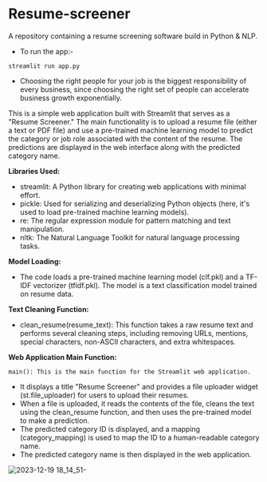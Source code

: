 # Resume-screener
A repository containing a resume screening software build in Python & NLP.
- To run the app:-
```
streamlit run app.py
```
- Choosing the right people for your job is the biggest responsibility of every business, since choosing the right set of people can accelerate business growth exponentially.

This is a simple web application built with Streamlit that serves as a "Resume Screener." The main functionality is to upload a resume file (either a text or PDF file) and use a pre-trained machine learning model to predict the category or job role associated with the content of the resume. The predictions are displayed in the web interface along with the predicted category name.

**Libraries Used:**
- streamlit: A Python library for creating web applications with minimal effort.
- pickle: Used for serializing and deserializing Python objects (here, it's used to load pre-trained machine learning models).
- re: The regular expression module for pattern matching and text manipulation.
- nltk: The Natural Language Toolkit for natural language processing tasks.

**Model Loading:**
- The code loads a pre-trained machine learning model (clf.pkl) and a TF-IDF vectorizer (tfidf.pkl). The model is a text classification model trained on resume data.

**Text Cleaning Function:**
- clean_resume(resume_text): This function takes a raw resume text and performs several cleaning steps, including removing URLs, mentions, special characters, non-ASCII characters, and extra whitespaces.
  
**Web Application Main Function:**
```
main(): This is the main function for the Streamlit web application.
```
- It displays a title "Resume Screener" and provides a file uploader widget (st.file_uploader) for users to upload their resumes.
- When a file is uploaded, it reads the contents of the file, cleans the text using the clean_resume function, and then uses the pre-trained model to make a prediction.
- The predicted category ID is displayed, and a mapping (category_mapping) is used to map the ID to a human-readable category name.
- The predicted category name is then displayed in the web application.
  
![2023-12-19 18_14_51-](https://github.com/Marx-wrld/Resume-screener/assets/105711066/e69aba16-f59c-4e4c-a0e3-9750f97e70f9)
